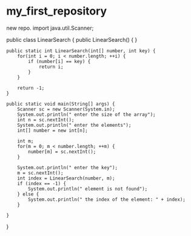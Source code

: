 # my_first_repository
new repo.
import java.util.Scanner;

public class LinearSearch {
    public LinearSearch() {
    }

    public static int LinearSearch(int[] number, int key) {
        for(int i = 0; i < number.length; ++i) {
            if (number[i] == key) {
                return i;
            }
        }

        return -1;
    }

    public static void main(String[] args) {
        Scanner sc = new Scanner(System.in);
        System.out.println(" enter the size of the array");
        int n = sc.nextInt();
        System.out.println(" enter the elements");
        int[] number = new int[n];

        int m;
        for(m = 0; m < number.length; ++m) {
            number[m] = sc.nextInt();
        }

        System.out.println(" enter the key");
        m = sc.nextInt();
        int index = LinearSearch(number, m);
        if (index == -1) {
            System.out.println(" element is not found");
        } else {
            System.out.println(" the index of the element: " + index);
        }

    }
}
